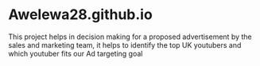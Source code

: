 # Awelewa28.github.io
This project helps in decision making for a proposed advertisement by the sales and marketing team, it helps to identify the top UK youtubers and which youtuber fits our Ad targeting goal 
